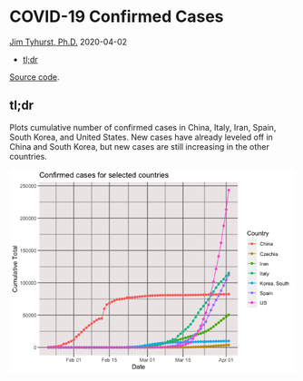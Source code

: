 COVID-19 Confirmed Cases
================
[Jim Tyhurst, Ph.D.](https://www.jimtyhurst.com/)
2020-04-02

  - [tl;dr](#tldr)

[Source code](./covid19_confirmed_cases.Rmd).

## tl;dr

Plots cumulative number of confirmed cases in China, Italy, Iran, Spain,
South Korea, and United States. New cases have already leveled off in
China and South Korea, but new cases are still increasing in the other
countries.

![](covid19_confirmed_cases_files/figure-gfm/total_by_country_summary-1.png)<!-- -->
